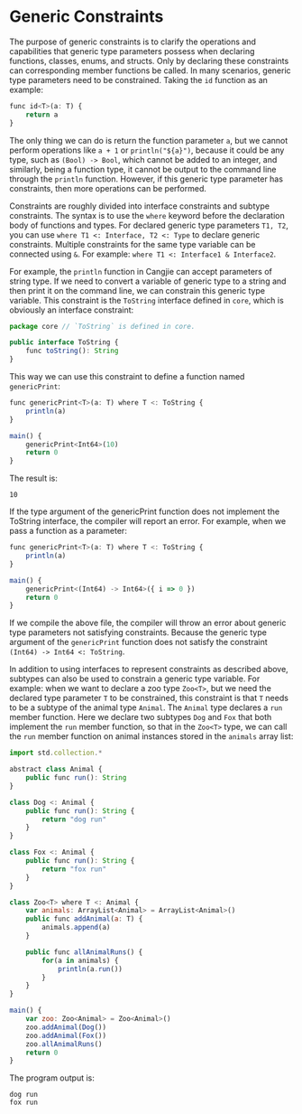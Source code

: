 # Generic Constraints

The purpose of generic constraints is to clarify the operations and capabilities that generic type parameters possess when declaring functions, classes, enums, and structs. Only by declaring these constraints can corresponding member functions be called. In many scenarios, generic type parameters need to be constrained. Taking the `id` function as an example:

```javascript
func id<T>(a: T) {
    return a
}
```

The only thing we can do is return the function parameter `a`, but we cannot perform operations like `a + 1` or `println("${a}")`, because it could be any type, such as `(Bool) -> Bool`, which cannot be added to an integer, and similarly, being a function type, it cannot be output to the command line through the `println` function. However, if this generic type parameter has constraints, then more operations can be performed.

Constraints are roughly divided into interface constraints and subtype constraints. The syntax is to use the `where` keyword before the declaration body of functions and types. For declared generic type parameters `T1, T2`, you can use `where T1 <: Interface, T2 <: Type` to declare generic constraints. Multiple constraints for the same type variable can be connected using `&`. For example: `where T1 <: Interface1 & Interface2`.

For example, the `println` function in Cangjie can accept parameters of string type. If we need to convert a variable of generic type to a string and then print it on the command line, we can constrain this generic type variable. This constraint is the `ToString` interface defined in `core`, which is obviously an interface constraint:

```javascript
package core // `ToString` is defined in core.

public interface ToString {
    func toString(): String
}
```

This way we can use this constraint to define a function named `genericPrint`:

```javascript
func genericPrint<T>(a: T) where T <: ToString {
    println(a)
}

main() {
    genericPrint<Int64>(10)
    return 0
}
```

The result is:

```text
10
```

If the type argument of the genericPrint function does not implement the ToString interface, the compiler will report an error. For example, when we pass a function as a parameter:

```javascript
func genericPrint<T>(a: T) where T <: ToString {
    println(a)
}

main() {
    genericPrint<(Int64) -> Int64>({ i => 0 })
    return 0
}
```

If we compile the above file, the compiler will throw an error about generic type parameters not satisfying constraints. Because the generic type argument of the `genericPrint` function does not satisfy the constraint `(Int64) -> Int64 <: ToString`.

In addition to using interfaces to represent constraints as described above, subtypes can also be used to constrain a generic type variable. For example: when we want to declare a zoo type `Zoo<T>`, but we need the declared type parameter `T` to be constrained, this constraint is that `T` needs to be a subtype of the animal type `Animal`. The `Animal` type declares a `run` member function. Here we declare two subtypes `Dog` and `Fox` that both implement the `run` member function, so that in the `Zoo<T>` type, we can call the `run` member function on animal instances stored in the `animals` array list:

```javascript
import std.collection.*

abstract class Animal {
    public func run(): String
}

class Dog <: Animal {
    public func run(): String {
        return "dog run"
    }
}

class Fox <: Animal {
    public func run(): String {
        return "fox run"
    }
}

class Zoo<T> where T <: Animal {
    var animals: ArrayList<Animal> = ArrayList<Animal>()
    public func addAnimal(a: T) {
        animals.append(a)
    }

    public func allAnimalRuns() {
        for(a in animals) {
            println(a.run())
        }
    }
}

main() {
    var zoo: Zoo<Animal> = Zoo<Animal>()
    zoo.addAnimal(Dog())
    zoo.addAnimal(Fox())
    zoo.allAnimalRuns()
    return 0
}
```

The program output is:

```text
dog run
fox run
```